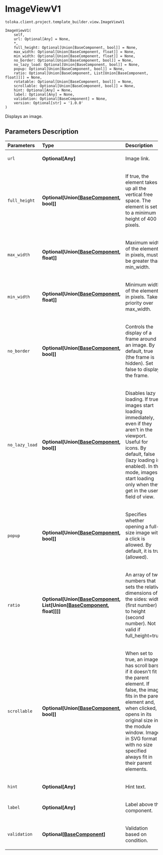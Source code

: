# ImageViewV1
`toloka.client.project.template_builder.view.ImageViewV1`

```
ImageViewV1(
    self,
    url: Optional[Any] = None,
    *,
    full_height: Optional[Union[BaseComponent, bool]] = None,
    max_width: Optional[Union[BaseComponent, float]] = None,
    min_width: Optional[Union[BaseComponent, float]] = None,
    no_border: Optional[Union[BaseComponent, bool]] = None,
    no_lazy_load: Optional[Union[BaseComponent, bool]] = None,
    popup: Optional[Union[BaseComponent, bool]] = None,
    ratio: Optional[Union[BaseComponent, List[Union[BaseComponent, float]]]] = None,
    rotatable: Optional[Union[BaseComponent, bool]] = None,
    scrollable: Optional[Union[BaseComponent, bool]] = None,
    hint: Optional[Any] = None,
    label: Optional[Any] = None,
    validation: Optional[BaseComponent] = None,
    version: Optional[str] = '1.0.0'
)
```

Displays an image.

## Parameters Description

| Parameters | Type | Description |
| :----------| :----| :-----------|
`url`|**Optional\[Any\]**|<p>Image link.</p>
`full_height`|**Optional\[Union\[[BaseComponent](toloka.client.project.template_builder.base.BaseComponent.md), bool\]\]**|<p>If true, the element takes up all the vertical free space. The element is set to a minimum height of 400 pixels.</p>
`max_width`|**Optional\[Union\[[BaseComponent](toloka.client.project.template_builder.base.BaseComponent.md), float\]\]**|<p>Maximum width of the element in pixels, must be greater than min_width.</p>
`min_width`|**Optional\[Union\[[BaseComponent](toloka.client.project.template_builder.base.BaseComponent.md), float\]\]**|<p>Minimum width of the element in pixels. Takes priority over max_width.</p>
`no_border`|**Optional\[Union\[[BaseComponent](toloka.client.project.template_builder.base.BaseComponent.md), bool\]\]**|<p>Controls the display of a frame around an image. By default, true (the frame is hidden). Set false to display the frame.</p>
`no_lazy_load`|**Optional\[Union\[[BaseComponent](toloka.client.project.template_builder.base.BaseComponent.md), bool\]\]**|<p>Disables lazy loading. If true, images start loading immediately, even if they aren&#x27;t in the viewport. Useful for icons. By default, false (lazy loading is enabled). In this mode, images start loading only when they get in the user&#x27;s field of view.</p>
`popup`|**Optional\[Union\[[BaseComponent](toloka.client.project.template_builder.base.BaseComponent.md), bool\]\]**|<p>Specifies whether opening a full-size image with a click is allowed. By default, it is true (allowed).</p>
`ratio`|**Optional\[Union\[[BaseComponent](toloka.client.project.template_builder.base.BaseComponent.md), List\[Union\[[BaseComponent](toloka.client.project.template_builder.base.BaseComponent.md), float\]\]\]\]**|<p>An array of two numbers that sets the relative dimensions of the sides: width (first number) to height (second number). Not valid if full_height=true.</p>
`scrollable`|**Optional\[Union\[[BaseComponent](toloka.client.project.template_builder.base.BaseComponent.md), bool\]\]**|<p>When set to true, an image has scroll bars if it doesn&#x27;t fit in the parent element. If false, the image fits in the parent element and, when clicked, opens in its original size in the module window. Images in SVG format with no size specified always fit in their parent elements.</p>
`hint`|**Optional\[Any\]**|<p>Hint text.</p>
`label`|**Optional\[Any\]**|<p>Label above the component.</p>
`validation`|**Optional\[[BaseComponent](toloka.client.project.template_builder.base.BaseComponent.md)\]**|<p>Validation based on condition.</p>
